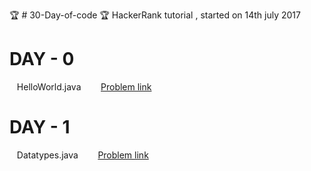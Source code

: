 :trophy: # 30-Day-of-code :trophy:
HackerRank tutorial , started on 14th july 2017

# DAY - 0
&nbsp;&nbsp; HelloWorld.java &nbsp;&nbsp;&nbsp;&nbsp;&nbsp;&nbsp; [Problem link](https://www.hackerrank.com/challenges/30-hello-world/problem)

# DAY - 1
&nbsp;&nbsp; Datatypes.java &nbsp;&nbsp;&nbsp;&nbsp;&nbsp;&nbsp; [Problem link](https://www.hackerrank.com/challenges/30-data-types/problem)